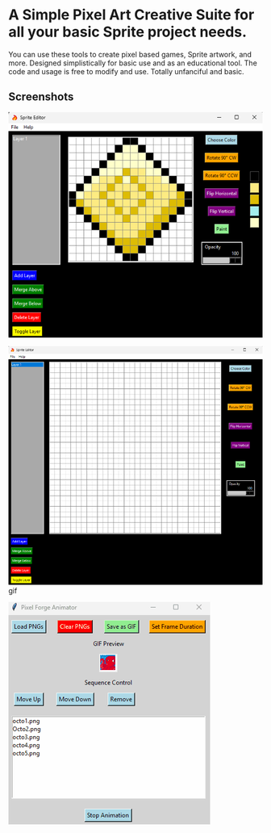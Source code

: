 
# A Simple Pixel Art Creative Suite for all your basic Sprite project needs. 

You can use these tools to create pixel based games, Sprite artwork, and more. Designed simplistically 
for basic use and as an educational tool. The code and usage is free to modify and use. Totally unfanciful and basic. 





## Screenshots

![App Screenshot](https://github.com/bluehatchet/PixelForgeCreativeSuite/blob/main/PixelForgeCreator16pxUI.png)

![App Screenshot](https://github.com/bluehatchet/PixelForgeCreativeSuite/blob/main/PixelForgeCreator32pxUI.png)gif

![App Screenshot](https://github.com/bluehatchet/PixelForgeCreativeSuite/blob/main/PixelForgeAnimator.gif)
